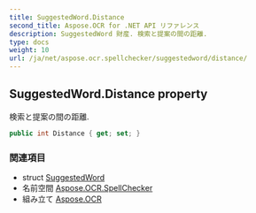 ```yaml
---
title: SuggestedWord.Distance
second_title: Aspose.OCR for .NET API リファレンス
description: SuggestedWord 財産. 検索と提案の間の距離.
type: docs
weight: 10
url: /ja/net/aspose.ocr.spellchecker/suggestedword/distance/
---
```

## SuggestedWord.Distance property

検索と提案の間の距離.

```csharp
public int Distance { get; set; }
```

### 関連項目

* struct [SuggestedWord](../)
* 名前空間 [Aspose.OCR.SpellChecker](../../suggestedword/)
* 組み立て [Aspose.OCR](../../../)


